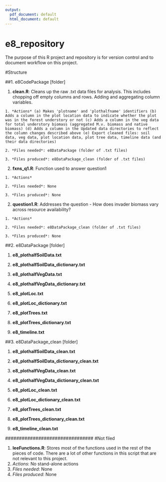 ```yaml
---
output:
  pdf_document: default
  html_document: default
---
```

e8_repository
=============

The purpose of this R project and repository is for version control and to document workflow on this project.


#Structure

##1. e8CodePackage [folder]

  1. **clean.R**: Cleans up the raw .txt data files for analysis.  This includes chopping off empty columns and rows.  Adding and aggregating column variables.
    
    1. *Actions* (a) Makes 'plotname' and 'plothalfname' identifiers (b) Adds a column in the plot location data to indicate whether the plot was in the forest understory or not (c) Adds a column in the veg data for total understory biomass (aggregated M.v. biomass and native biomass) (d) Adds a column in the Updated data directories to reflect the column changes described above (e) Export cleaned files: soil data, veg data, plot location data, plot tree data, timeline data (and their data directories)
    
    2. *Files needed*: e8DataPackage (folder of .txt files)
    
    3. *Files produced*: e8DataPackage_clean (folder of .txt files)
    
  2. **fxns_q1.R**: Function used to answer question1
    
    1. *Actions*
    
    2. *Files needed*: None
    
    3. *Files produced*: None 
    
  2. **question1.R**: Addresses the question - How does invader biomass vary across resource availability?
    
    1. *Actions*
    
    2. *Files needed*: e8DataPackage_clean (folder of .txt files)
    
    3. *Files produced*: None   


##2. e8DataPackage [folder]

  1. **e8_plothalfSoilData.txt**
  
  2. **e8_plothalfSoilData_dictionary.txt**
  
  3. **e8_plothalfVegData.txt**
  
  4. **e8_plothalfVegData_dictionary.txt**
  
  5. **e8_plotLoc.txt**
  
  6. **e8_plotLoc_dictionary.txt**
  
  7. **e8_plotTrees.txt**
  
  8. **e8_plotTrees_dictionary.txt**
  
  9. **e8_timeline.txt**
   


##3. e8DataPackage_clean [folder]

  1. **e8_plothalfSoilData_clean.txt**
  
  2. **e8_plothalfSoilData_dictionary_clean.txt**
  
  3. **e8_plothalfVegData_clean.txt**
  
  4. **e8_plothalfVegData_dictionary_clean.txt**
  
  5. **e8_plotLoc_clean.txt**
  
  6. **e8_plotLoc_dictionary_clean.txt**
  
  7. **e8_plotTrees_clean.txt**
  
  8. **e8_plotTrees_dictionary_clean.txt**
  
  9. **e8_timeline_clean.txt**

################################
#Not filed
1. **leeFunctions.R**: Stores most of the functions used in the rest of the pieces of code.  There are a lot of other functions in this script that are not relevant to this project.
  1. *Actions*: No stand-alone actions
  2. *Files needed*: None
  3. *Files produced*: None     
       





